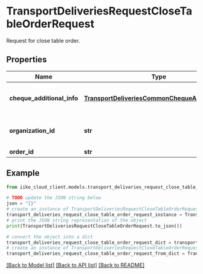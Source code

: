 # TransportDeliveriesRequestCloseTableOrderRequest

Request for close table order.

## Properties

Name | Type | Description | Notes
------------ | ------------- | ------------- | -------------
**cheque_additional_info** | [**TransportDeliveriesCommonChequeAdditionalInfo**](TransportDeliveriesCommonChequeAdditionalInfo.md) | Cheque additional information according to russian federal law #54. | [optional] 
**organization_id** | **str** | Organization ID.                Can be obtained by &#x60;/api/1/organizations&#x60; operation. | 
**order_id** | **str** | Order ID. | 

## Example

```python
from iiko_cloud_client.models.transport_deliveries_request_close_table_order_request import TransportDeliveriesRequestCloseTableOrderRequest

# TODO update the JSON string below
json = "{}"
# create an instance of TransportDeliveriesRequestCloseTableOrderRequest from a JSON string
transport_deliveries_request_close_table_order_request_instance = TransportDeliveriesRequestCloseTableOrderRequest.from_json(json)
# print the JSON string representation of the object
print(TransportDeliveriesRequestCloseTableOrderRequest.to_json())

# convert the object into a dict
transport_deliveries_request_close_table_order_request_dict = transport_deliveries_request_close_table_order_request_instance.to_dict()
# create an instance of TransportDeliveriesRequestCloseTableOrderRequest from a dict
transport_deliveries_request_close_table_order_request_from_dict = TransportDeliveriesRequestCloseTableOrderRequest.from_dict(transport_deliveries_request_close_table_order_request_dict)
```
[[Back to Model list]](../README.md#documentation-for-models) [[Back to API list]](../README.md#documentation-for-api-endpoints) [[Back to README]](../README.md)


